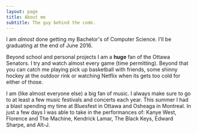 ```yaml
---
layout: page
title: About me
subtitle: The guy behind the code. 
---
```


I am *almost* done getting my Bachelor's of Computer Science. I'll be graduating
at the end of June 2016.

Beyond school and personal projects I am a **huge** fan of the Ottawa Senators.
I try and watch almost every game (time permitting). Beyond that you can catch me
playing pick up basketball with friends, some shinny hockey at the outdoor rink
or watching Netflix when its gets too cold for either of those.

I am (like almost everyone else) a big fan of music. I always make sure to go to
at least a few music festivals and concerts each year. This summer I had a blast
spending my time at Bluesfest in Ottawa and Osheaga in Montreal. In just a few
days I was able to take in the performances of: Kanye West, Florence and The Machine,
Kendrick Lamar, The Black Keys, Edward Sharpe, and Alt-J.
